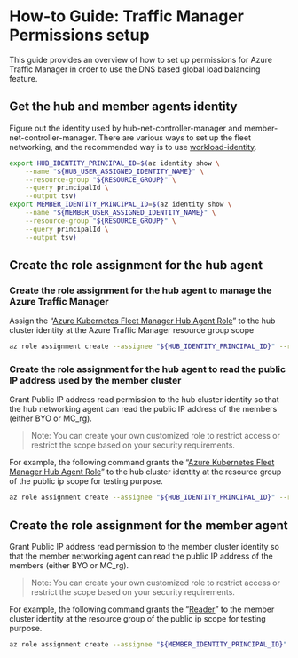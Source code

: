 # How-to Guide: Traffic Manager Permissions setup

This guide provides an overview of how to set up permissions for Azure Traffic Manager in order to use the DNS based global
load balancing feature.

## Get the hub and member agents identity

Figure out the identity used by hub-net-controller-manager and member-net-controller-manager.
There are various ways to set up the fleet networking, and the recommended way is to use [workload-identity](https://learn.microsoft.com/en-us/azure/aks/workload-identity-deploy-cluster).

```bash
export HUB_IDENTITY_PRINCIPAL_ID=$(az identity show \
    --name "${HUB_USER_ASSIGNED_IDENTITY_NAME}" \
    --resource-group "${RESOURCE_GROUP}" \
    --query principalId \
    --output tsv)
export MEMBER_IDENTITY_PRINCIPAL_ID=$(az identity show \
    --name "${MEMBER_USER_ASSIGNED_IDENTITY_NAME}" \
    --resource-group "${RESOURCE_GROUP}" \
    --query principalId \
    --output tsv)
```

## Create the role assignment for the hub agent

### Create the role assignment for the hub agent to manage the Azure Traffic Manager
Assign the “[Azure Kubernetes Fleet Manager Hub Agent Role](https://learn.microsoft.com/en-us/azure/role-based-access-control/built-in-roles/containers#azure-kubernetes-fleet-manager-hub-agent-role)” to the hub cluster identity at the Azure Traffic Manager resource group scope
```bash
az role assignment create --assignee "${HUB_IDENTITY_PRINCIPAL_ID}" --role "de2b316d-7a2c-4143-b4cd-c148f6a355a1" --scope "/subscriptions/mySubscriptions/resourceGroups/MyAzureTrafficManagerResourceGroup"
```

### Create the role assignment for the hub agent to read the public IP address used by the member cluster

Grant Public IP address read permission to the hub cluster identity so that the hub networking agent can read the public IP address of the members (either BYO or MC_rg). 

> Note: You can create your own customized role to restrict access or restrict the scope based on your security requirements.

For example, the following command grants the “[Azure Kubernetes Fleet Manager Hub Agent Role](https://learn.microsoft.com/en-us/azure/role-based-access-control/built-in-roles/containers#azure-kubernetes-fleet-manager-hub-agent-role)” to the hub cluster identity at the resource group of the public ip scope for testing purpose.

```bash
az role assignment create --assignee "${HUB_IDENTITY_PRINCIPAL_ID}" --role "de2b316d-7a2c-4143-b4cd-c148f6a355a1" --scope "/subscriptions/mySubscriptions/resourceGroups/MyPIPResourceGroup"
```

## Create the role assignment for the member agent
Grant Public IP address read permission to the member cluster identity so that the member networking agent can read the public IP address of the members (either BYO or MC_rg).

> Note: You can create your own customized role to restrict access or restrict the scope based on your security requirements.

For example, the following command grants the “[Reader](https://learn.microsoft.com/en-us/azure/role-based-access-control/built-in-roles/general#reader)” to the member cluster identity at the resource group of the public ip scope for testing purpose.

```bash
az role assignment create --assignee "${MEMBER_IDENTITY_PRINCIPAL_ID}" --role "acdd72a7-3385-48ef-bd42-f606fba81ae7" --scope "/subscriptions/mySubscriptions/resourceGroups/MyPIPResourceGroup"
```
